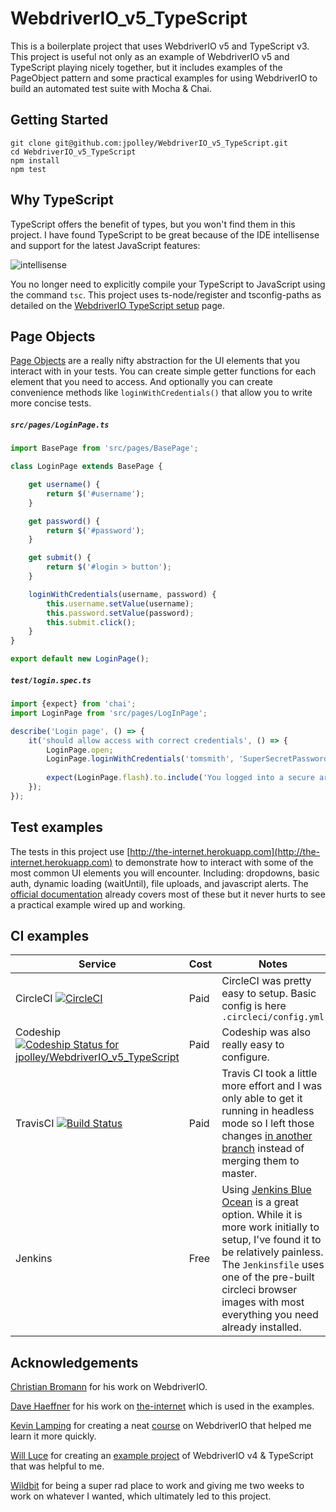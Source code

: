 # WebdriverIO_v5_TypeScript

This is a boilerplate project that uses WebdriverIO v5 and TypeScript v3. This project is useful not only as an example of WebdriverIO v5 and TypeScript playing nicely together, but it includes examples of the PageObject pattern and some practical examples for using WebdriverIO to build an automated test suite with Mocha & Chai.

## Getting Started
```
git clone git@github.com:jpolley/WebdriverIO_v5_TypeScript.git
cd WebdriverIO_v5_TypeScript
npm install
npm test
```

## Why TypeScript
TypeScript offers the benefit of types, but you won't find them in this project. I have found TypeScript to be great because of the IDE intellisense and support for the latest JavaScript features: 

![intellisense](https://github.com/jpolley/WebdriverIO_v5_TypeScript/blob/master/src/assets/intellisense.png)

You no longer need to explicitly compile your TypeScript to JavaScript using the command `tsc`. This project uses ts-node/register and tsconfig-paths as detailed on the [WebdriverIO TypeScript setup](https://webdriver.io/docs/typescript.html) page. 

## Page Objects

[Page Objects](https://martinfowler.com/bliki/PageObject.html) are a really nifty abstraction for the UI elements that you interact with in your tests. You can create simple getter functions for each element that you need to access. And optionally you can create convenience methods like `loginWithCredentials()` that allow you to write more concise tests. 

##### `src/pages/LoginPage.ts`

```typescript
import BasePage from 'src/pages/BasePage';

class LoginPage extends BasePage {

    get username() {
        return $('#username');
    }

    get password() {
        return $('#password');
    }

    get submit() {
        return $('#login > button');
    }

    loginWithCredentials(username, password) {
        this.username.setValue(username);
        this.password.setValue(password);
        this.submit.click();
    }
}

export default new LoginPage();
```

##### `test/login.spec.ts`


```typescript
import {expect} from 'chai';
import LoginPage from 'src/pages/LogInPage';

describe('Login page', () => {
    it('should allow access with correct credentials', () => {
        LoginPage.open;
        LoginPage.loginWithCredentials('tomsmith', 'SuperSecretPassword!');
        
        expect(LoginPage.flash).to.include('You logged into a secure area!');
    });
});
```

## Test examples
The tests in this project use [http://the-internet.herokuapp.com](http://the-internet.herokuapp.com) to demonstrate how to interact with some of the most common UI elements you will encounter. Including: dropdowns, basic auth, dynamic loading (waitUntil), file uploads, and javascript alerts. The [official documentation](https://webdriver.io/docs/api.html) already covers most of these but it never hurts to see a practical example wired up and working. 

## CI examples

| Service | Cost | Notes  |
| --- | ---| --- |
| CircleCI [![CircleCI](https://circleci.com/gh/jpolley/WebdriverIO_v5_TypeScript/tree/master.svg?style=svg)](https://circleci.com/gh/jpolley/WebdriverIO_v5_TypeScript/tree/master) | Paid | CircleCI was pretty easy to setup. Basic config is here `.circleci/config.yml` |
| Codeship [![Codeship Status for jpolley/WebdriverIO_v5_TypeScript](https://app.codeship.com/projects/025dab80-3170-0137-1949-12f5204c6489/status?branch=master)](https://app.codeship.com/) | Paid | Codeship was also really easy to configure. |
| TravisCI [![Build Status](https://travis-ci.org/jpolley/WebdriverIO_v5_TypeScript.svg?branch=travisci)](https://travis-ci.org/jpolley/WebdriverIO_v5_TypeScript) | Paid | Travis CI took a little more effort and I was only able to get it running in headless mode so I left those changes [in another branch](https://github.com/jpolley/WebdriverIO_v5_TypeScript/tree/travisci) instead of merging them to master. |
| Jenkins | Free | Using [Jenkins Blue Ocean](https://jenkins.io/doc/book/blueocean/getting-started/) is a great option. While it is more work initially to setup, I've found it to be relatively painless. The `Jenkinsfile` uses one of the pre-built circleci browser images with most everything you need already installed. |  

## Acknowledgements
[Christian Bromann](https://github.com/christian-bromann) for his work on WebdriverIO.

[Dave Haeffner](https://github.com/tourdedave) for his work on [the-internet](http://the-internet.herokuapp.com) which is used in the examples.

[Kevin Lamping](https://github.com/klamping) for creating a neat [course](https://learn.webdriver.io/) on WebdriverIO that helped me learn it more quickly. 
 
[Will Luce](https://github.com/WillLuce) for creating an [example project](https://github.com/WillLuce/WebdriverIO_Typescript) of WebdriverIO v4 & TypeScript that was helpful to me.

[Wildbit](https://wildbit.com/) for being a super rad place to work and giving me two weeks to work on whatever I wanted, which ultimately led to this project.
